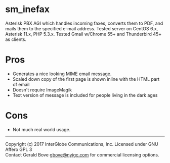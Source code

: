 # sm_inefax

Asterisk PBX AGI which handles incoming faxes, converts them to PDF, and mails them to the specified e-mail address.  Tested
  server on CentOS 6.x, Asterisk 11.x, PHP 5.3.x.  Tested Gmail w/Chrome 55+ and Thunderbird 45+ as clients.
    
# Pros
  * Generates a nice looking MIME email message.
  * Scaled down copy of the first page is shown inline with the HTML part of email
  * Doesn't require ImageMagik
  * Text version of message is included for people living in the dark ages
  
   
# Cons
   * Not much real world usage.
  
---  
Copyright (c) 2017 InterGlobe Communications, Inc.  Licensed under GNU Affero GPL 3  
Contact Gerald Bove <gbove@nyigc.com> for commercial licensing options.  
